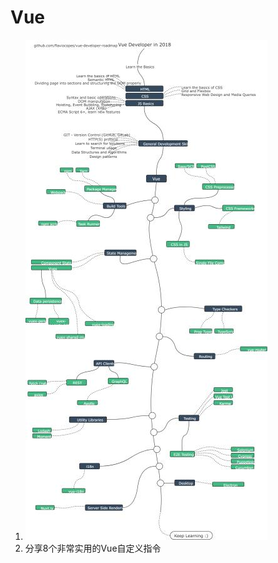 # Vue

1. ![image-20201212212012129](../../.gitbook/assets/image-20201212212012129.png)
2. 分享8个非常实用的Vue自定义指令

